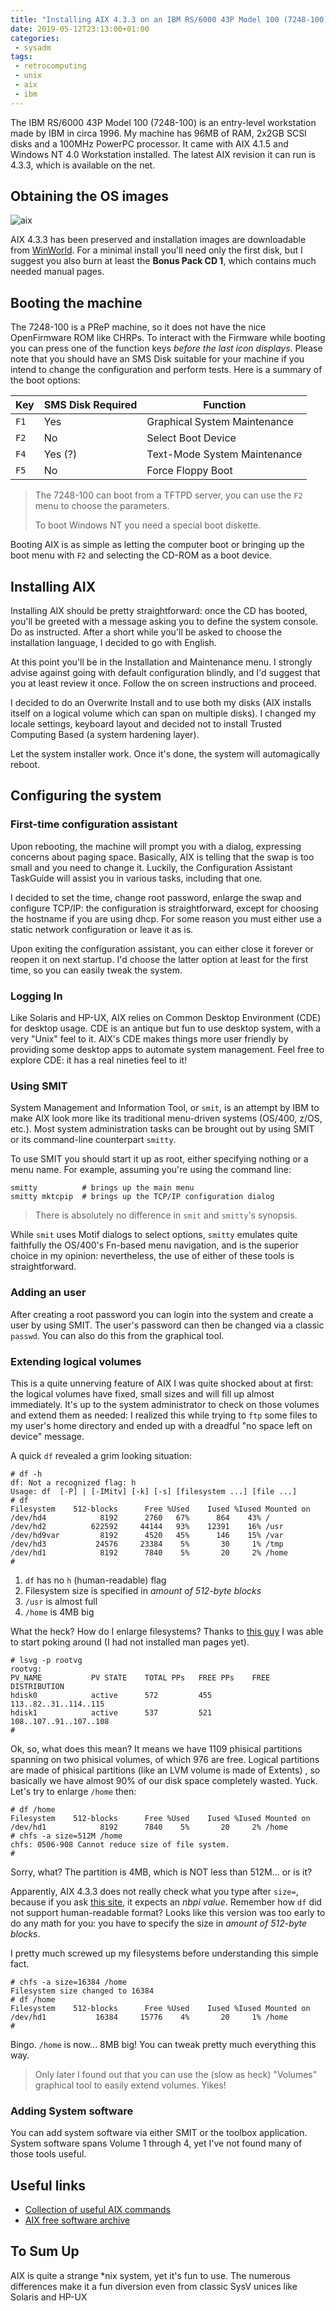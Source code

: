 ```yaml
---
title: "Installing AIX 4.3.3 on an IBM RS/6000 43P Model 100 (7248-100)"
date: 2019-05-12T23:13:00+01:00
categories:
 - sysadm
tags:
 - retrocomputing
 - unix
 - aix
 - ibm
---
```


The IBM RS/6000 43P Model 100 (7248-100) is an entry-level workstation made by IBM in circa 1996. My machine has 96MB of RAM, 2x2GB SCSI disks and a 100MHz PowerPC processor. It came with AIX 4.1.5 and Windows NT 4.0 Workstation installed. The latest AIX revision it can run is 4.3.3, which is available on the net.

## Obtaining the OS images

![aix](https://raw.githubusercontent.com/jack23247/blog/master/img/aix.png)

AIX 4.3.3 has been preserved and installation images are downloadable from [WinWorld](https://winworldpc.com/product/aix/43x). For a minimal install you'll need only the first disk, but I suggest you also burn at least the **Bonus Pack CD 1**, which contains much needed manual pages.

## Booting the machine

The 7248-100 is a PReP machine, so it does not have the nice OpenFirmware ROM like CHRPs. To interact with the Firmware while booting you can press one of the function keys *before the last icon displays*. Please note that you should have an SMS Disk suitable for your machine if you intend to change the configuration and perform tests. Here is a summary of the boot options:

| Key  | SMS Disk Required | Function                     |
| ---- | ----------------- | ---------------------------- |
| `F1` | Yes               | Graphical System Maintenance |
| `F2` | No                | Select Boot Device           |
| `F4` | Yes (?)           | Text-Mode System Maintenance |
| `F5` | No                | Force Floppy Boot            |

> The 7248-100 can boot from a TFTPD server, you can use the `F2` menu to choose the parameters. 
> 
> To boot Windows NT you need a special boot diskette.

Booting AIX is as simple as letting the computer boot or bringing up the boot menu with `F2` and selecting the CD-ROM as a boot device.

## Installing AIX

Installing AIX should be pretty straightforward: once the CD has booted, you'll be greeted with a message asking you to define the system console. Do as instructed. After a short while you'll be asked to choose the installation language, I decided to go with English. 

At this point you'll be in the Installation and Maintenance menu. I strongly advise against going with default configuration blindly, and I'd suggest that you at least review it once. Follow the on screen instructions and proceed.

I decided to do an Overwrite Install and to use both my disks (AIX installs itself on a logical volume which can span on multiple disks). I changed my locale settings, keyboard layout and decided not to install Trusted Computing Based (a system hardening layer).

Let the system installer work. Once it's done, the system will automagically reboot.

## Configuring the system

### First-time configuration assistant

Upon rebooting, the machine will prompt you with a dialog, expressing concerns about paging space. Basically, AIX is telling that the swap is too small and you need to change it. Luckily, the Configuration Assistant TaskGuide will assist you in various tasks, including that one. 

I decided to set the time, change root password, enlarge the swap and configure TCP/IP: the configuration is straightforward, except for choosing the hostname if you are using dhcp. For some reason you must either use a static network configuration or leave it as is.

Upon exiting the configuration assistant, you can either close it forever or reopen it on next startup. I'd choose the latter option at least for the first time, so you can easily tweak the system.

### Logging In

Like Solaris and HP-UX, AIX relies on Common Desktop Environment (CDE) for desktop usage. CDE is an antique but fun to use desktop system, with a very "Unix" feel to it. AIX's CDE makes things more user friendly by providing some desktop apps to automate system management. Feel free to explore CDE: it has a real nineties feel to it!

### Using SMIT

System Management and Information Tool, or `smit`, is an attempt by IBM to make AIX look more like its traditional menu-driven systems (OS/400, z/OS, etc.). Most system administration tasks can be brought out by using SMIT or its command-line counterpart `smitty`. 

To use SMIT you should start it up as root, either specifying nothing or a menu name. For example, assuming you're using the command line:

```shell
smitty          # brings up the main menu
smitty mktcpip  # brings up the TCP/IP configuration dialog 
```

> There is absolutely no difference in `smit` and `smitty`'s synopsis.

While `smit` uses Motif dialogs to select options, `smitty` emulates quite faithfully the OS/400's Fn-based menu navigation, and is the superior choice in my opinion: nevertheless, the use of  either of these tools is straightforward.

### Adding an user

After creating a root password you can login into the system and create a user by using SMIT. The user's password can then be changed via a classic `passwd`. You can also do this from the graphical tool.

### Extending logical volumes

This is a quite unnerving feature of AIX I was quite shocked about at first: the logical volumes have fixed, small sizes and will fill up almost immediately. It's up to the system administrator to check on those volumes and extend them as needed: I realized this while trying to `ftp` some files to my user's home directory and ended up with a dreadful "no space left on device" message.

A quick `df` revealed a grim looking situation:

```
# df -h
df: Not a recognized flag: h
Usage: df  [-P] | [-IMitv] [-k] [-s] [filesystem ...] [file ...]
# df
Filesystem    512-blocks      Free %Used    Iused %Iused Mounted on
/dev/hd4            8192      2760   67%      864    43% /
/dev/hd2          622592     44144   93%    12391    16% /usr
/dev/hd9var         8192      4520   45%      146    15% /var
/dev/hd3           24576     23384    5%       30     1% /tmp
/dev/hd1            8192      7840    5%       20     2% /home
#
```

1. `df` has no `h` (human-readable) flag 
2. Filesystem size is specified in *amount of 512-byte blocks*
3. `/usr` is almost full
4. `/home` is 4MB big

What the heck? How do I enlarge filesystems? Thanks to [this guy](http://geekswing.com/geek/how-to-expand-a-filesystem-in-aix-df-lsvg-chfs/) I was able to start poking around (I had not installed man pages yet). 

```
# lsvg -p rootvg
rootvg:
PV_NAME           PV STATE    TOTAL PPs   FREE PPs    FREE DISTRIBUTION
hdisk0            active      572         455         113..82..31..114..115
hdisk1            active      537         521         108..107..91..107..108
#
```

Ok, so, what does this mean? It means we have 1109 phisical partitions spanning on two phisical volumes, of which 976 are free. Logical partitions are made of phisical partitions (like an LVM volume is made of Extents) , so basically we have almost 90% of our disk space completely wasted. Yuck. Let's try to enlarge `/home` then:

```
# df /home
Filesystem    512-blocks      Free %Used    Iused %Iused Mounted on
/dev/hd1            8192      7840    5%       20     2% /home
# chfs -a size=512M /home
chfs: 0506-908 Cannot reduce size of file system.
#
```

Sorry, what? The partition is 4MB, which is NOT less than 512M... or is it?

Apparently, AIX 4.3.3 does not really check what you type after `size=`, because if you ask [this site](<https://sites.ualberta.ca/dept/chemeng/AIX-43/share/man/info/C/a_doc_lib/cmds/aixcmds1/chfs.htm>), it expects an *nbpi value*. Remember how `df` did not support human-readable format? Looks like this version was too early to do any math for you: you have to specify the size in *amount of 512-byte blocks*.

I pretty much screwed up my filesystems before understanding this simple fact.

```
# chfs -a size=16384 /home
Filesystem size changed to 16384
# df /home
Filesystem    512-blocks      Free %Used    Iused %Iused Mounted on
/dev/hd1           16384     15776    4%       20     1% /home
#
```

Bingo. `/home` is now... 8MB big! You can tweak pretty much everything this way.

> Only later I found out that you can use the (slow as heck) "Volumes" graphical tool to easily extend volumes. Yikes! 

### Adding System software

You can add system software via either SMIT or the toolbox application. System software spans Volume 1 through 4, yet I've not found many of those tools useful.

## Useful links

- [Collection of useful AIX commands](http://stromberg.dnsalias.org/~strombrg/Useful-AIX-commands.html)
- [AIX free software archive](http://www.bullfreeware.com/index2.php?page=lpp)

## To Sum Up

AIX is quite a strange *nix system, yet it's fun to use. The numerous differences make it a fun diversion even from classic SysV unices like Solaris and HP-UX
